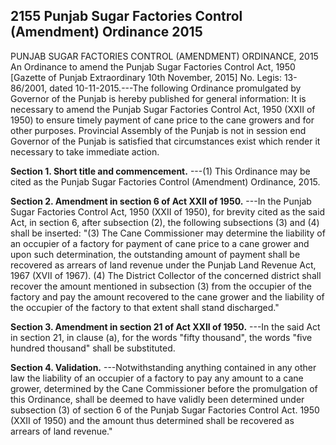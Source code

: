 ## 2155 Punjab Sugar Factories Control (Amendment) Ordinance 2015
PUNJAB SUGAR FACTORIES CONTROL (AMENDMENT) ORDINANCE, 2015
An Ordinance to amend the Punjab Sugar Factories Control Act, 1950
[Gazette of Punjab Extraordinary 10th November, 2015]
No. Legis: 13-86/2001, dated 10-11-2015.---The following Ordinance promulgated by Governor of the Punjab is hereby published for general information:
It is necessary to amend the Punjab Sugar Factories Control Act, 1950 (XXII of 1950) to ensure timely payment of cane price to the cane growers and for other purposes.
Provincial Assembly of the Punjab is not in session end Governor of the Punjab is satisfied that circumstances exist which render it necessary to take immediate action.

**Section 1. Short title and commencement.**
---(1) This Ordinance may be cited as the Punjab Sugar Factories Control (Amendment) Ordinance, 2015.

**Section 2. Amendment in section 6 of Act XXII of 1950.**
---In the Punjab Sugar Factories Control Act, 1950 (XXII of 1950), for brevity cited as the said Act, in section 6, after subsection (2), the following subsections (3) and (4) shall be inserted:
   "(3) The Cane Commissioner may determine the liability of an occupier of a factory for payment of cane price to a cane grower and upon such determination, the outstanding amount of payment shall be recovered as arrears of land revenue under the Punjab Land Revenue Act, 1967 (XVII of 1967).
   (4) The District Collector of the concerned district shall recover the amount mentioned in subsection (3) from the occupier of the factory and pay the amount recovered to the cane grower and the liability of the occupier of the factory to that extent shall stand discharged."

**Section 3. Amendment in section 21 of Act XXII of 1950.**
---In the said Act in section 21, in clause (a), for the words "fifty thousand", the words "five hundred thousand" shall be substituted.

**Section 4. Validation.**
---Notwithstanding anything contained in any other law the liability of an occupier of a factory to pay any amount to a cane grower, determined by the Cane Commissioner before the promulgation of this Ordinance, shall be deemed to have validly been determined under subsection (3) of section 6 of the Punjab Sugar Factories Control Act. 1950 (XXII of 1950) and the amount thus determined shall be recovered as arrears of land revenue."

